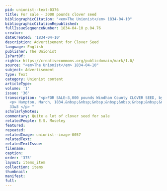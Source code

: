 ```yaml
---
pid: unionist--text-0376
title: For sale - 3000 pounds clover seed
bibliographicCitation: "<em>The Unionist</em> 1834-04-10"
bibliographicCitationRepublished: 
fullIssueSequenceNumber: 1834-04-10 p.04.76
creator: 
dateCreated: '1834-04-10'
description: Advertisement for Clover Seed
language: English
publisher: The Unionist
IsPartOf: 
rights: https://creativecommons.org/publicdomain/mark/1.0/
source: "<em>The Unionist</em> 1834-04-10"
subject: Advertisement
type: Text
category: Unionist content
articleType: 
volume: '1'
issue: '36'
transcription: "<p>FOR SALE—3,000 pounds Windham County CLOVER SEED, by E.S. MOSELEY.</p>
  <p> Hampton, March, 1834.&nbsp;&nbsp;&nbsp;&nbsp;&nbsp;&nbsp;&nbsp;&nbsp;&nbsp;&nbsp;&nbsp;&nbsp;&nbsp;&nbsp;&nbsp;&nbsp;&nbsp;&nbsp;&nbsp;&nbsp;
  33w3 </p> "
scholarlyNotes: 
commentary: Quite a lot of clover seed for sale
relatedPeople: E.S. Moseley
featured: 
repeated: 
relatedImage: unionist--image-0057
relatedText: 
relatedTextIssue: 
filename: 
caption: 
order: '375'
layout: items_item
collection: items
thumbnail: 
manifest: 
full: 
---
```

